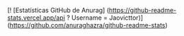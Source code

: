 [! [Estatísticas GitHub de Anurag] (https://github-readme-stats.vercel.app/api ? Username = Jaovicttor)] (https://github.com/anuraghazra/github-readme-stats)

<!--
**Jaovicttor/jaovicttor** is a ✨ _special_ ✨ repository because its `README.md` (this file) appears on your GitHub profile.

Here are some ideas to get you started:

- 🔭 I’m currently working on ...
- 🌱 I’m currently learning ...
- 👯 I’m looking to collaborate on ...
- 🤔 I’m looking for help with ...
- 💬 Ask me about ...
- 📫 How to reach me: ...
- 😄 Pronouns: ...
- ⚡ Fun fact: ...
-->
